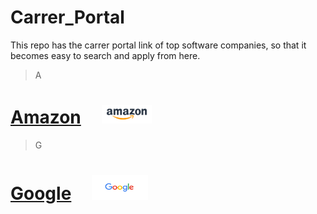 # Carrer_Portal
This repo has the carrer portal link of top software companies, so that it becomes easy to search and apply from here.

> A

# [Amazon](https://account.amazon.jobs/en-GB) &nbsp; &nbsp; <a href="https://account.amazon.jobs/en-GB"> <img src="Images/A/amazon.png" width="80" height="30" /> </a>  

> G

# [Google](https://careers.google.com/) &nbsp; &nbsp; <a href="https://careers.google.com/"> <img src="Images/G/google.png" width="90" height="40" /> </a>  
